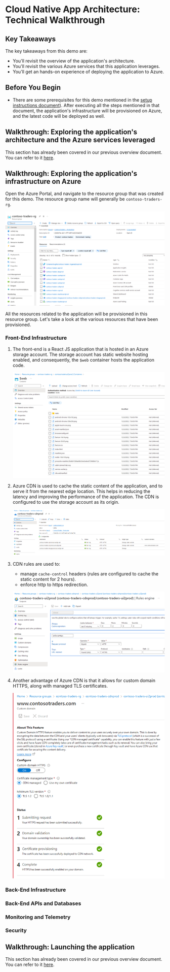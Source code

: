 # Cloud Native App Architecture: Technical Walkthrough

## Key Takeaways

The key takeaways from this demo are:

* You'll revisit the overview of the application's architecture.
* You'll revisit the various Azure services that this application leverages.
* You'll get an hands-on experience of deploying the application to Azure.

## Before You Begin

* There are some prerequisites for this demo mentioned in the [setup instructions document](../docs/../../docs/setup-instructions.md)). After executing all the steps mentioned in that document, the application's infrastructure will be provisioned on Azure, and the latest code will be deployed as well.

## Walkthrough: Exploring the application's architecture and the Azure services leveraged

This section has already been covered in our previous overview document. You can refer to it [here](./overview.md).

## Walkthrough: Exploring the application's infrastructure on Azure

Open the Azure Portal, and navigate to the resource group that was created for this demo. The resource group name will generally be  `contoso-traders-rg`.

![Resource Group](./media/rg.png)

All the resources related to the application will be provisioned in this resource group. Let's take a look at the various resources that have been provisioned.

### Front-End Infrastructure

1. The front-end is a React JS application that is hosted in an Azure storage account. The storage account has static website hosting enabled, and consequently, the `$web` container hosts the application code.

   ![$web container](./media/static-website-hosting.png)

2. Azure CDN is used to cache the static content of the application, and to serve it from the nearest edge location. This helps in reducing the latency and improving the performance of the application. The CDN is configured to use the storage account as its origin.

   ![CDN Profile](./media/cdn-profile.png)

3. CDN rules are used to:

   * manage `cache-control` headers (rules are configured to cache the static content for 2 hours).
   * enforce http to https redirection.

   ![CDN Rules](./media/cdn-rules-engine.png)

4. Another advantage of Azure CDN is that it allows for custom domain HTTPS, along with managed TLS certificates.

   ![CDN TLS Certificates](./media/cdn-tls-certificates.png)

### Back-End Infrastructure

### Back-End APIs and Databases

### Monitoring and Telemetry

### Security

## Walkthrough: Launching the application

This section has already been covered in our previous overview document. You can refer to it [here](./overview.md).
